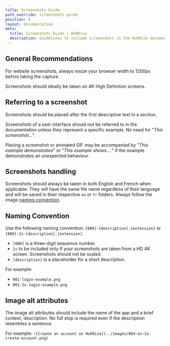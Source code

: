 ```yaml
---
title: Screenshots Guide
path_override: screenshots-guide
position: 4
layout: documentation
meta:
  title: Screenshots Guide | HubRise
  description: Guidelines to include screenshots in the HubRise documentation.
---
```


[comment]: # "This page has been duplicated in .../contributing/fr"

## General Recommendations

For website screenshots, always resize your browser width to 1200px before taking the capture.

Screenshots should ideally be taken on 4K High Definition screens.

## Referring to a screenshot

Screenshots should be placed after the first descriptive text in a section.

Screenshots of a user interface should not be referred to in the documentation unless they represent a specific example. No need for "_This screenshot…_".

Placing a screenshot or animated GIF may be accompanied by "_This example demonstrates_" or "_This example shows…._" if the example demonstrates an unexpected behaviour.

## Screenshots handling

Screenshots should always be taken in both English and French when applicable.
They will have the same file name regardless of their language and will be saved in their respective `en` or `fr` folders. Always follow the image [naming convention](#naming-convention).

## Naming Convention

Use the following naming convention: `[000]-[description].[extension]` or `[000]-2x-[description].[extension]`.

- `[000]` is a three-digit sequence number.
- `2x` to be included only if your screenshots are taken from a HD 4K screen. Screenshots should not be scaled.
- `[description]` is a placeholder for a short description.

For example:

- `001-login-example.png`
- `001-2x-login-example.png`

## Image alt attributes

The image alt attributes should include the name of the app and a brief context, description. No full stop is required even if the description resembles a sentence.

For example: `![Create an account on HubRise](../images/064-en-2x-create-account.png)`
